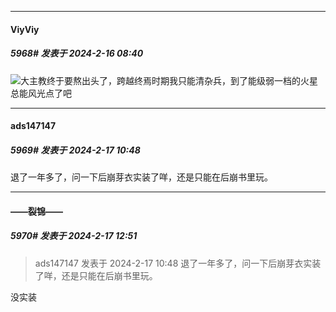 
*****

####  ViyViy  
##### 5968#       发表于 2024-2-16 08:40

<img src="https://static.saraba1st.com/image/smiley/face2017/067.png" referrerpolicy="no-referrer">大主教终于要熬出头了，跨越终焉时期我只能清杂兵，到了能级弱一档的火星总能风光点了吧


*****

####  ads147147  
##### 5969#       发表于 2024-2-17 10:48

退了一年多了，问一下后崩芽衣实装了咩，还是只能在后崩书里玩。


*****

####  ——裂锦——  
##### 5970#       发表于 2024-2-17 12:51

<blockquote>ads147147 发表于 2024-2-17 10:48
退了一年多了，问一下后崩芽衣实装了咩，还是只能在后崩书里玩。</blockquote>
没实装

